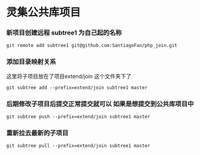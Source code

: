 # 灵集公共库项目


### 新项目创建远程 subtree1 为自己起的名称
```
git remote add subtree1 git@github.com:SantiagoFan/php_join.git
```
### 添加目录映射关系
这里将子项目放在了项目extend/join 这个文件夹下了
```
git subtree add --prefix=extend/join subtree1 master
``` 

### 后期修改子项目后提交正常提交就可以  如果是想提交到公共库项目中
```
git subtree push --prefix=extend/join subtree1 master
```


### 重新拉去最新的子项目
```
git subtree pull --prefix=extend/join subtree1 master
```